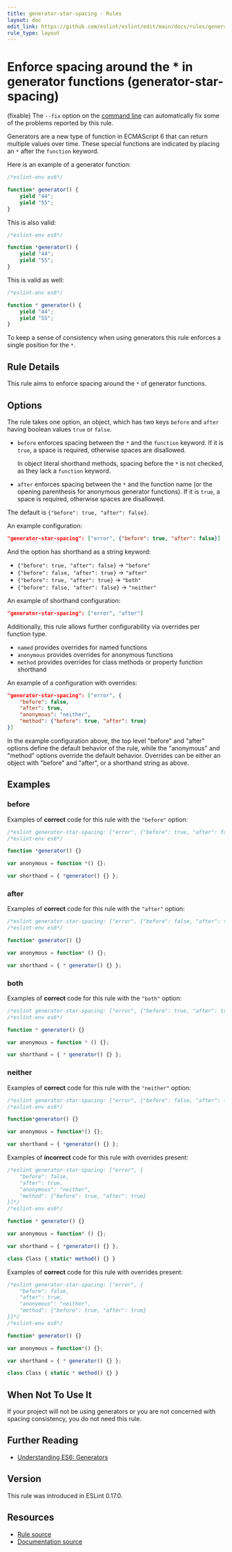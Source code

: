 ```yaml
---
title: generator-star-spacing - Rules
layout: doc
edit_link: https://github.com/eslint/eslint/edit/main/docs/rules/generator-star-spacing.md
rule_type: layout
---
```

<!-- Note: No pull requests accepted for this file. See README.md in the root directory for details. -->

# Enforce spacing around the * in generator functions (generator-star-spacing)

(fixable) The `--fix` option on the [command line](../user-guide/command-line-interface#fixing-problems) can automatically fix some of the problems reported by this rule.

Generators are a new type of function in ECMAScript 6 that can return multiple values over time.
These special functions are indicated by placing an `*` after the `function` keyword.

Here is an example of a generator function:

```js
/*eslint-env es6*/

function* generator() {
    yield "44";
    yield "55";
}
```

This is also valid:

```js
/*eslint-env es6*/

function *generator() {
    yield "44";
    yield "55";
}
```

This is valid as well:

```js
/*eslint-env es6*/

function * generator() {
    yield "44";
    yield "55";
}
```

To keep a sense of consistency when using generators this rule enforces a single position for the `*`.

## Rule Details

This rule aims to enforce spacing around the `*` of generator functions.

## Options

The rule takes one option, an object, which has two keys `before` and `after` having boolean values `true` or `false`.

* `before` enforces spacing between the `*` and the `function` keyword.
  If it is `true`, a space is required, otherwise spaces are disallowed.

  In object literal shorthand methods, spacing before the `*` is not checked, as they lack a `function` keyword.

* `after` enforces spacing between the `*` and the function name (or the opening parenthesis for anonymous generator functions).
  If it is `true`, a space is required, otherwise spaces are disallowed.

The default is `{"before": true, "after": false}`.

An example configuration:

```json
"generator-star-spacing": ["error", {"before": true, "after": false}]
```

And the option has shorthand as a string keyword:

* `{"before": true, "after": false}` → `"before"`
* `{"before": false, "after": true}` → `"after"`
* `{"before": true, "after": true}` → `"both"`
* `{"before": false, "after": false}` → `"neither"`

An example of shorthand configuration:

```json
"generator-star-spacing": ["error", "after"]
```

Additionally, this rule allows further configurability via overrides per function type.

* `named` provides overrides for named functions
* `anonymous` provides overrides for anonymous functions
* `method` provides overrides for class methods or property function shorthand

An example of a configuration with overrides:

```json
"generator-star-spacing": ["error", {
    "before": false,
    "after": true,
    "anonymous": "neither",
    "method": {"before": true, "after": true}
}]
```

In the example configuration above, the top level "before" and "after" options define the default behavior of
the rule, while the "anonymous" and "method" options override the default behavior.
Overrides can be either an object with "before" and "after", or a shorthand string as above.

## Examples

### before

Examples of **correct** code for this rule with the `"before"` option:

```js
/*eslint generator-star-spacing: ["error", {"before": true, "after": false}]*/
/*eslint-env es6*/

function *generator() {}

var anonymous = function *() {};

var shorthand = { *generator() {} };
```

### after

Examples of **correct** code for this rule with the `"after"` option:

```js
/*eslint generator-star-spacing: ["error", {"before": false, "after": true}]*/
/*eslint-env es6*/

function* generator() {}

var anonymous = function* () {};

var shorthand = { * generator() {} };
```

### both

Examples of **correct** code for this rule with the `"both"` option:

```js
/*eslint generator-star-spacing: ["error", {"before": true, "after": true}]*/
/*eslint-env es6*/

function * generator() {}

var anonymous = function * () {};

var shorthand = { * generator() {} };
```

### neither

Examples of **correct** code for this rule with the `"neither"` option:

```js
/*eslint generator-star-spacing: ["error", {"before": false, "after": false}]*/
/*eslint-env es6*/

function*generator() {}

var anonymous = function*() {};

var shorthand = { *generator() {} };
```

Examples of **incorrect** code for this rule with overrides present:

```js
/*eslint generator-star-spacing: ["error", {
    "before": false,
    "after": true,
    "anonymous": "neither",
    "method": {"before": true, "after": true}
}]*/
/*eslint-env es6*/

function * generator() {}

var anonymous = function* () {};

var shorthand = { *generator() {} };

class Class { static* method() {} }
```

Examples of **correct** code for this rule with overrides present:

```js
/*eslint generator-star-spacing: ["error", {
    "before": false,
    "after": true,
    "anonymous": "neither",
    "method": {"before": true, "after": true}
}]*/
/*eslint-env es6*/

function* generator() {}

var anonymous = function*() {};

var shorthand = { * generator() {} };

class Class { static * method() {} }
```

## When Not To Use It

If your project will not be using generators or you are not concerned with spacing consistency, you do not need this rule.

## Further Reading

* [Understanding ES6: Generators](https://leanpub.com/understandinges6/read/#leanpub-auto-generators)

## Version

This rule was introduced in ESLint 0.17.0.

## Resources

* [Rule source](https://github.com/eslint/eslint/tree/HEAD/lib/rules/generator-star-spacing.js)
* [Documentation source](https://github.com/eslint/eslint/tree/HEAD/docs/rules/generator-star-spacing.md)
